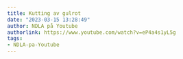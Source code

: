 ```yaml
---
title: Kutting av gulrot
date: "2023-03-15 13:28:49"
author: NDLA på Youtube
authorlink: https://www.youtube.com/watch?v=eP4a4s1yL5g
tags:
- NDLA-pa-Youtube
---
```

